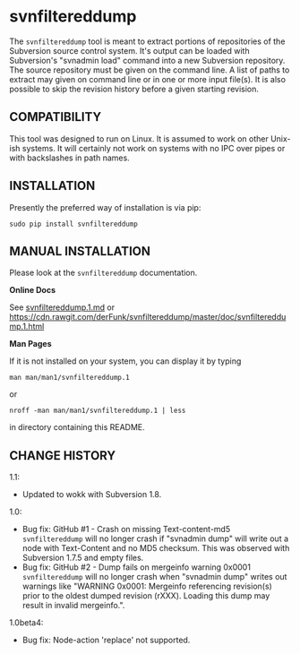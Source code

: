 
svnfiltereddump
===============

The `svnfiltereddump` tool is meant to extract portions of repositories of the
Subversion source control system. It's output can be loaded with Subversion's
"svnadmin load" command into a new Subversion repository. The source
repository must be given on the command line. A list of paths to extract
may given on command line or in one or more input file(s). It is also possible
to skip the revision history before a given starting revision.

COMPATIBILITY
-------------

This tool was designed to run on Linux. It is assumed to work on other Unix-ish
systems. It will certainly not work on systems with no IPC over pipes or with
backslashes in path names.

INSTALLATION
------------

Presently the preferred way of installation is via pip:

    sudo pip install svnfiltereddump
 
MANUAL INSTALLATION
-------------------

Please look at the `svnfiltereddump` documentation.

**Online Docs**

See [svnfiltereddump.1.md](doc/svnfiltereddump.1.md) or https://cdn.rawgit.com/derFunk/svnfiltereddump/master/doc/svnfiltereddump.1.html

**Man Pages**

If it is not installed on your system, you can display it by typing

    man man/man1/svnfiltereddump.1

or

    nroff -man man/man1/svnfiltereddump.1 | less

in directory containing this README.

CHANGE HISTORY
--------------

1.1:

- Updated to wokk with Subversion 1.8.

1.0:

- Bug fix: GitHub #1 - Crash on missing Text-content-md5
  `svnfiltereddump` will no longer crash if "svnadmin dump" will write
  out a node with Text-Content and no MD5 checksum. This was observed
  with Subversion 1.7.5 and empty files.
- Bug fix: GitHub #2 - Dump fails on mergeinfo warning 0x0001
  `svnfiltereddump` will no longer crash when "svnadmin dump" writes out
  warnings like "WARNING 0x0001: Mergeinfo referencing revision(s) prior
  to the oldest dumped revision (rXXX). Loading this dump may result in
  invalid mergeinfo.".

1.0beta4:

- Bug fix: Node-action 'replace' not supported.

